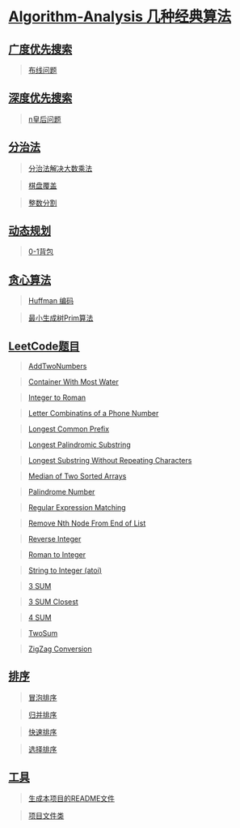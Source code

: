 # [Algorithm-Analysis  几种经典算法](https://github.com/FDws/Algorithm-Analysis/tree/master/src)		

## [广度优先搜索](https://github.com/FDws/Algorithm-Analysis/tree/master/src/bfs)		

> [布线问题](https://github.com/FDws/Algorithm-Analysis/tree/master/src/bfs/RouteProblem.java)		

## [深度优先搜索](https://github.com/FDws/Algorithm-Analysis/tree/master/src/dfs)		

> [n皇后问题](https://github.com/FDws/Algorithm-Analysis/tree/master/src/dfs/King.java)		

## [分治法](https://github.com/FDws/Algorithm-Analysis/tree/master/src/divide)		

> [分治法解决大数乘法](https://github.com/FDws/Algorithm-Analysis/tree/master/src/divide/BigInteger.java)		

> [棋盘覆盖](https://github.com/FDws/Algorithm-Analysis/tree/master/src/divide/CoverChessBoard.java)		

> [整数分割](https://github.com/FDws/Algorithm-Analysis/tree/master/src/divide/IntegerPartition.java)		

## [动态规划](https://github.com/FDws/Algorithm-Analysis/tree/master/src/dp)		

> [0-1背包](https://github.com/FDws/Algorithm-Analysis/tree/master/src/dp/Knapsack01.java)		

## [贪心算法](https://github.com/FDws/Algorithm-Analysis/tree/master/src/greedy)		

> [Huffman 编码](https://github.com/FDws/Algorithm-Analysis/tree/master/src/greedy/HuffmanCode.java)		

> [最小生成树Prim算法](https://github.com/FDws/Algorithm-Analysis/tree/master/src/greedy/Prim.java)		

## [LeetCode题目](https://github.com/FDws/Algorithm-Analysis/tree/master/src/leetcode)		

> [AddTwoNumbers](https://github.com/FDws/Algorithm-Analysis/tree/master/src/leetcode/AddTwoNumbers.java)		

> [Container With Most Water](https://github.com/FDws/Algorithm-Analysis/tree/master/src/leetcode/ContainerWithMostWater.java)		

> [Integer to Roman](https://github.com/FDws/Algorithm-Analysis/tree/master/src/leetcode/IntegertoRoman.java)		

> [Letter Combinatins of a Phone Number](https://github.com/FDws/Algorithm-Analysis/tree/master/src/leetcode/LetterCombinationsofaPhoneNumber.java)		

> [Longest Common Prefix](https://github.com/FDws/Algorithm-Analysis/tree/master/src/leetcode/LongestCommonPrefix.java)		

> [Longest Palindromic Substring](https://github.com/FDws/Algorithm-Analysis/tree/master/src/leetcode/LongestPalindromicSubstring.java)		

> [Longest Substring Without Repeating Characters](https://github.com/FDws/Algorithm-Analysis/tree/master/src/leetcode/LSWRC.java)		

> [Median of Two Sorted Arrays](https://github.com/FDws/Algorithm-Analysis/tree/master/src/leetcode/MedianofTwoSortedArrays.java)		

> [Palindrome Number](https://github.com/FDws/Algorithm-Analysis/tree/master/src/leetcode/PalindromeNumber.java)		

> [Regular Expression Matching](https://github.com/FDws/Algorithm-Analysis/tree/master/src/leetcode/RegularExpressionMatching.java)		

> [Remove Nth Node From End of List](https://github.com/FDws/Algorithm-Analysis/tree/master/src/leetcode/RemoveNthNodeFromEndofList.java)		

> [Reverse Integer](https://github.com/FDws/Algorithm-Analysis/tree/master/src/leetcode/ReverseInteger.java)		

> [Roman to Integer](https://github.com/FDws/Algorithm-Analysis/tree/master/src/leetcode/RomantoInteger.java)		

> [String to Integer (atoi)](https://github.com/FDws/Algorithm-Analysis/tree/master/src/leetcode/StringtoInteger.java)		

> [3 SUM](https://github.com/FDws/Algorithm-Analysis/tree/master/src/leetcode/SUM3.java)		

> [3 SUM Closest](https://github.com/FDws/Algorithm-Analysis/tree/master/src/leetcode/SUM3Closest.java)		

> [4 SUM](https://github.com/FDws/Algorithm-Analysis/tree/master/src/leetcode/SUM4.java)		

> [TwoSum](https://github.com/FDws/Algorithm-Analysis/tree/master/src/leetcode/TwoSum.java)		

> [ZigZag Conversion](https://github.com/FDws/Algorithm-Analysis/tree/master/src/leetcode/ZigZagConversion.java)		

## [排序](https://github.com/FDws/Algorithm-Analysis/tree/master/src/sort)		

> [冒泡排序](https://github.com/FDws/Algorithm-Analysis/tree/master/src/sort/BubbleSort.java)		

> [归并排序](https://github.com/FDws/Algorithm-Analysis/tree/master/src/sort/MergeSort.java)		

> [](https://github.com/FDws/Algorithm-Analysis/tree/master/src/sort/Msort.java)		

> [快速排序](https://github.com/FDws/Algorithm-Analysis/tree/master/src/sort/QuickSort.java)		

> [选择排序](https://github.com/FDws/Algorithm-Analysis/tree/master/src/sort/SelectionSort.java)		

## [工具](https://github.com/FDws/Algorithm-Analysis/tree/master/src/tools)		

> [生成本项目的README文件](https://github.com/FDws/Algorithm-Analysis/tree/master/src/tools/Project.java)		

> [项目文件类](https://github.com/FDws/Algorithm-Analysis/tree/master/src/tools/ProjectFile.java)		

